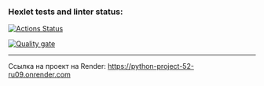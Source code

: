 ### Hexlet tests and linter status:
[![Actions Status](https://github.com/SergeyAnuf/python-project-52/actions/workflows/hexlet-check.yml/badge.svg)](https://github.com/SergeyAnuf/python-project-52/actions)

[![Quality gate](https://sonarcloud.io/api/project_badges/quality_gate?project=SergeyAnuf_python-project-52)](https://sonarcloud.io/summary/new_code?id=SergeyAnuf_python-project-52)
__________________________________________________________________________
Ссылка на проект на Render:
https://python-project-52-ru09.onrender.com

